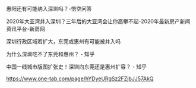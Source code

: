  惠阳还有可能纳入深圳吗？-悟空问答

 2020年大亚湾并入深圳？三年后的大亚湾会让你高攀不起-2020年最新房产新闻资讯平台-新房网

 深圳行政区域若扩大，东莞或惠州有可能被并入吗

 为什么深圳吃不了东莞和惠州？ - 知乎

 中国一线城市版图扩张史！深圳向东莞还是惠州扩容？ - 知乎
 
https://www.one-tab.com/page/hYDyeURgSz2FZjbJJ57AkQ

 
